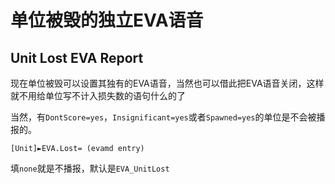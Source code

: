 单位被毁的独立EVA语音
==================
Unit Lost EVA Report
--------------------

现在单位被毁可以设置其独有的EVA语音，当然也可以借此把EVA语音关闭，这样就不用给单位写不计入损失数的语句什么的了

当然，有`DontScore=yes`，`Insignificant=yes`或者`Spawned=yes`的单位是不会被播报的。

    [Unit]►EVA.Lost= (evamd entry)

填`none`就是不播报，默认是`EVA_UnitLost`
